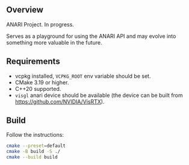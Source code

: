 ## Overview
ANARI Project. In progress.

Serves as a playground for using the ANARI API and may evolve into something more valuable in the future.

## Requirements
- vcpkg installed, `VCPKG_ROOT` env variable should be set.
- CMake 3.19 or higher.
- C++20 supported.
- `visgl` anari device should be available (the device can be built from https://github.com/NVIDIA/VisRTX).

## Build
Follow the instructions:
```bash
cmake --preset=default
cmake -B build -S ./
cmake --build build
```
